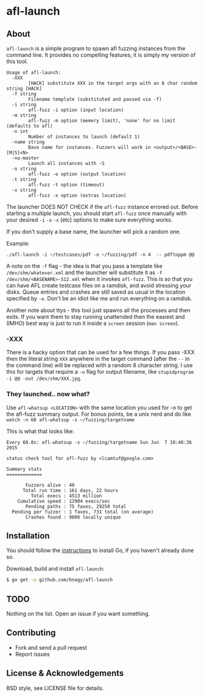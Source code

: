 afl-launch
=======

## About

`afl-launch` is a simple program to spawn afl fuzzing instances from the
command line. It provides no compelling features; it is simply my version of
this tool.

```
Usage of afl-launch:
  -XXX
        [HACK] substitute XXX in the target args with an 8 char random string [HACK]
  -f string
        Filename template (substituted and passed via -f)
  -i string
        afl-fuzz -i option (input location)
  -m string
        afl-fuzz -m option (memory limit), 'none' for no limit (defaults to afl)
  -n int
        Number of instances to launch (default 1)
  -name string
        Base name for instances. Fuzzers will work in <output>/<BASE>-[M|S]<N>
  -no-master
        Launch all instances with -S
  -o string
        afl-fuzz -o option (output location)
  -t string
        afl-fuzz -t option (timeout)
  -x string
        afl-fuzz -x option (extras location)
```

The launcher DOES NOT CHECK if the `afl-fuzz` instance errored out. Before
starting a multiple launch, you should start `afl-fuzz` once manually with your
desired `-i` `-o` `-x` (etc) options to make sure everything works.

If you don't supply a base name, the launcher will pick a random one.

Example:
```
./afl-launch -i ~/testcases/pdf -o ~/fuzzing/pdf -n 4  -- pdftoppm @@
```

A note on the `-f` flag - the idea is that you pass a template like
`/dev/shm/whatever.xml` and the launcher will substitute it as `-f
/dev/shm/<BASENAME>-S12.xml` when it invokes `afl-fuzz`. This is so that you can
have AFL create testcase files on a ramdisk, and avoid stressing your disks.
Queue entries and crashes are still saved as usual in the location specified
by `-o`. Don't be an idiot like me and run everything on a ramdisk.

Another note about ttys - this tool just spawns all the processes and then
exits. If you want them to stay running unattended then the easiest and (IMHO)
best way is just to run it inside a `screen` session (`man screen`).

### -XXX

There is a hacky option that can be used for a few things. If you pass -XXX
then the literal string `XXX` anywhere in the target command (after the `--`
in the command line) will be replaced with a random 8 character string. I use
this for targets that require a `-o` flag for output filename, like
`stupidprogram -i @@ -out /dev/shm/XXX.jpg`.

### They launched.. now what?

Use `afl-whatsup <LOCATION>` with the same location you used for -o to get the
afl-fuzz summary output. For bonus points, be a unix nerd and do like `watch
-n 60 afl-whatsup -s ~/fuzzing/targetname`

This is what that looks like:
```
Every 60.0s: afl-whatsup -s ~/fuzzing/targetname Sun Jun  7 10:40:36 2015

status check tool for afl-fuzz by <lcamtuf@google.com>

Summary stats
=============

       Fuzzers alive : 40
      Total run time : 161 days, 22 hours
         Total execs : 4513 million
    Cumulative speed : 12904 execs/sec
       Pending paths : 75 faves, 29250 total
  Pending per fuzzer : 1 faves, 731 total (on average)
       Crashes found : 9806 locally unique
```

## Installation

You should follow the [instructions](https://golang.org/doc/install) to
install Go, if you haven't already done so.

Download, build and install `afl-launch`:
```bash
$ go get -u github.com/bnagy/afl-launch
```

## TODO

Nothing on the list. Open an issue if you want something.

## Contributing

* Fork and send a pull request
* Report issues

## License & Acknowledgements

BSD style, see LICENSE file for details.


